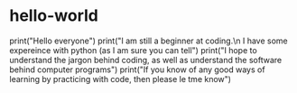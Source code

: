 # hello-world

print("Hello everyone")
print("I am still a beginner at coding.\n I have some expereince with python (as I am sure you can tell")
print("I hope to understand the jargon behind coding, as well as understand the software behind computer programs")
print("If you know of any good ways of learning by practicing with code, then please le tme know")

